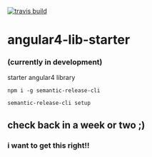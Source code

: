 [![travis build](https://img.shields.io/travis/chase2981/angular4-lib-starter.svg?style=flat-square)](https://travis-ci.org/chase2981/angular4-lib-starter)

# angular4-lib-starter 
###  (currently in development)

starter angular4 library

`npm i -g semantic-release-cli`

`semantic-release-cli setup`

## check back in a week or two ;)
### i want to get this right!!
